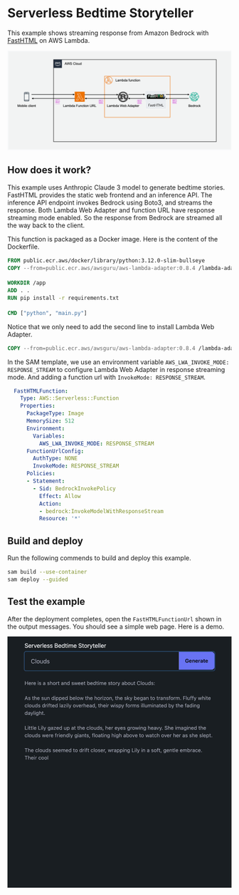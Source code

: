 # Serverless Bedtime Storyteller

This example shows streaming response from Amazon Bedrock with [FastHTML](https://fastht.ml/) on AWS Lambda.


![Architecture](imgs/serverless-storyteller-architecture.png)


## How does it work?

This example uses Anthropic Claude 3 model to generate bedtime stories. FastHTML provides the static web frontend and an inference API.  The inference API endpoint invokes Bedrock using Boto3, and streams the response. Both Lambda Web Adapter and function URL have response streaming mode enabled. So the response from Bedrock are streamed all the way back to the client. 

This function is packaged as a Docker image. Here is the content of the Dockerfile. 

```dockerfile
FROM public.ecr.aws/docker/library/python:3.12.0-slim-bullseye
COPY --from=public.ecr.aws/awsguru/aws-lambda-adapter:0.8.4 /lambda-adapter /opt/extensions/lambda-adapter

WORKDIR /app
ADD . .
RUN pip install -r requirements.txt

CMD ["python", "main.py"]
```

Notice that we only need to add the second line to install Lambda Web Adapter. 

```dockerfile
COPY --from=public.ecr.aws/awsguru/aws-lambda-adapter:0.8.4 /lambda-adapter /opt/extensions/
```

In the SAM template, we use an environment variable `AWS_LWA_INVOKE_MODE: RESPONSE_STREAM` to configure Lambda Web Adapter in response streaming mode. And adding a function url with `InvokeMode: RESPONSE_STREAM`. 

```yaml
  FastHTMLFunction:
    Type: AWS::Serverless::Function
    Properties:
      PackageType: Image
      MemorySize: 512
      Environment:
        Variables:
          AWS_LWA_INVOKE_MODE: RESPONSE_STREAM
      FunctionUrlConfig:
        AuthType: NONE
        InvokeMode: RESPONSE_STREAM
      Policies:
      - Statement:
        - Sid: BedrockInvokePolicy
          Effect: Allow
          Action:
          - bedrock:InvokeModelWithResponseStream
          Resource: '*'
```      


## Build and deploy

Run the following commends to build and deploy this example. 

```bash
sam build --use-container
sam deploy --guided
```


## Test the example

After the deployment completes, open the `FastHTMLFunctionUrl` shown in the output messages. You should see a simple web page. Here is a demo. 


![Demo](imgs/demo.png)